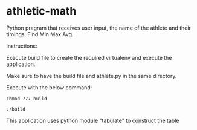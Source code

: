 # athletic-math
Python pragram that receives user input, the name of the athlete and their timings. Find Min Max Avg.

Instructions:

Execute build file to create the required virtualenv and execute the application.

Make sure to have the build file and athlete.py in the same directory.

Execute with the below command:

`chmod 777 build`

`./build`

This application uses python module "tabulate" to construct the table
